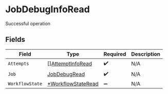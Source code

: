 # JobDebugInfoRead

Successful operation


## Fields

| Field                                                          | Type                                                           | Required                                                       | Description                                                    |
| -------------------------------------------------------------- | -------------------------------------------------------------- | -------------------------------------------------------------- | -------------------------------------------------------------- |
| `Attempts`                                                     | [][AttemptInfoRead](../../models/shared/attemptinforead.md)    | :heavy_check_mark:                                             | N/A                                                            |
| `Job`                                                          | [JobDebugRead](../../models/shared/jobdebugread.md)            | :heavy_check_mark:                                             | N/A                                                            |
| `WorkflowState`                                                | [*WorkflowStateRead](../../models/shared/workflowstateread.md) | :heavy_minus_sign:                                             | N/A                                                            |